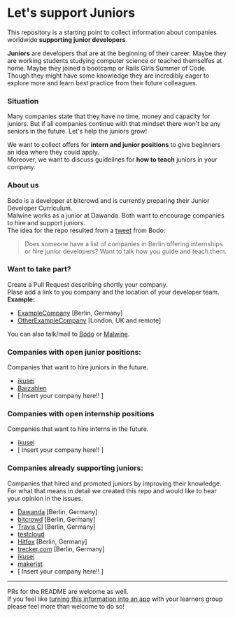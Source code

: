 # Let's support Juniors

This repository is a starting point to collect information about companies worldwide **supporting junior developers**.  

**Juniors** are developers that are at the beginning of their career. Maybe they are working students studying computer science or teached themselfes at home. Maybe they joined a bootcamp or Rails Girls Summer of Code. Though they might have some knowledge they are incredibly eager to explore more and learn best practice from their future colleagues.  

### Situation  

Many companies state that they have no time, money and capacity for juniors. But if all companies continue with that mindset there won't be any seniors in the future. Let's help the juniors grow!  

We want to collect offers for **intern and junior positions** to give beginners an idea where they could apply.  
Moreover, we want to discuss guidelines for **how to teach** juniors in your company.  

### About us

Bodo is a developer at bitcrowd and is currently preparing their Junior Developer Curriculum.  
Malwine works as a junior at Dawanda. Both want to encourage companies to hire and support juniors.  
The idea for the repo resulted from a [tweet](https://twitter.com/bitboxer/status/558921160562597890) from Bodo:
> Does someone have a list of companies in Berlin offering internships or hire junior developers? Want to talk how you guide and teach them.  

### Want to take part?
Create a Pull Request describing shortly your company.  
Plase add a link to you company and the location of your developer team.  
**Example:**
- [ExampleCompany](https://github.com/Malwine/juniors-in-berlin/blob/master/README.md) [Berlin, Germany]  
- [OtherExampleCompany](https://github.com/Malwine/juniors-in-berlin/blob/master/README.md) [London, UK and remote]  

You can also talk/mail to [Bodo](https://twitter.com/bitboxer) or [Malwine](https://twitter.com/malweene).  

### Companies with open junior positions:

Companies that want to hire juniors in the future.   


- [ikusei](http://ikusei.de)
- [Barzahlen](http://barzahlen.de)
- [ Insert your company here!! ]  

### Companies with open internship positions

Companies that want to hire interns in the future.

- [ikusei](http://ikusei.de)
- [ Insert your company here!! ]

### Companies already supporting juniors:

Companies that hired and promoted juniors by improving their knowledge.  
For what that means in detail we created this repo and would like to hear your opinion in the issues.

- [Dawanda](http://jobs.dawanda.com/de/) [Berlin, Germany]
- [bitcrowd](http://bitcrowd.net) [Berlin, Germany]
- [Travis CI](http://travis-ci.com) [Berlin, Germany]
- [testcloud](https://www.testcloud.io)
- [Hitfox](http://www.hitfoxgroup.com) [Berlin, Germany]
- [trecker.com](http://trecker.com) [Berlin, Germany]
- [ikusei](http://ikusei.de)
- [makerist](https://www.makerist.de)
- [ Insert your company here!! ]
  



---
PRs for the README are welcome as well.  
If you feel like [turning this information into an app](https://twitter.com/sferik/status/558979272816091136) with your learners group please feel more than welcome to do so!
